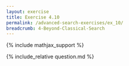 ```yaml
---
layout: exercise
title: Exercise 4.10
permalink: /advanced-search-exercises/ex_10/
breadcrumb: 4-Beyond-Classical-Search
---
```


{% include mathjax_support %}

<div><i class="arrow-up loader" data-chapter="advanced-search-exercises" data-exercise="ex_10" data-rating="0"></i></div>
{% include_relative question.md %}
